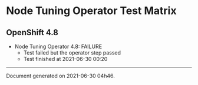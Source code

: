 
Node Tuning Operator Test Matrix
================================

OpenShift 4.8
-------------

* Node Tuning Operator 4.8: FAILURE
  - Test failed but the operator step passed
  - Test finished at 2021-06-30 00:20


---
Document generated on 2021-06-30 04h46.
